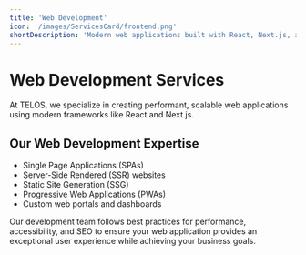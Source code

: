 ```yaml
---
title: 'Web Development'
icon: '/images/ServicesCard/frontend.png'
shortDescription: 'Modern web applications built with React, Next.js, and other cutting-edge technologies.'
---
```


# Web Development Services

At TELOS, we specialize in creating performant, scalable web applications using modern frameworks like React and Next.js.

## Our Web Development Expertise

- Single Page Applications (SPAs)
- Server-Side Rendered (SSR) websites
- Static Site Generation (SSG)
- Progressive Web Applications (PWAs)
- Custom web portals and dashboards

Our development team follows best practices for performance, accessibility, and SEO to ensure your web application provides an exceptional user experience while achieving your business goals.

